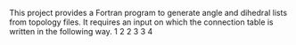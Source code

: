 This project provides a Fortran program to generate angle and dihedral lists from topology files.
It requires an input on which the connection table is written in the following way.
    1    2
    2    3
    3    4
